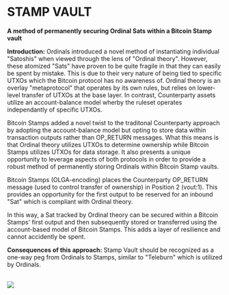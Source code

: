 <h1>STAMP VAULT</h1>
<p><strong>A method of permanently securing Ordinal Sats within a Bitcoin Stamp vault</strong></p>

<p><strong>Introduction:</strong> Ordinals introduced a novel method of instantiating individual "Satoshis" when viewed through the lens of "Ordinal theory". However, these atomized "Sats" have proven to be quite fragile in that they can easily be spent by mistake. This is due to their very nature of being tied to specific UTXOs which the Bitcoin protocol has no awareness of. Ordinal theory is an overlay "metaprotocol" that operates by its own rules, but relies on lower-level transfer of UTXOs at the base layer. In contrast, Counterparty assets utilize an account-balance model wherby the ruleset operates independantly of specific UTXOs.</p>

<p>Bitcoin Stamps added a novel twist to the traditonal Counterparty approach by adopting the account-balance model but opting to store data within transaction outputs rather than OP_RETURN messages. What this means is that Ordinal theory utilizes UTXOs to determine ownership while Bitcoin Stamps utilizes UTXOs for data storage. It also presents a unique opportunity to leverage aspects of both protocols in order to provide a robust method of permanently storing Ordinals within Bitcoin Stamp vaults.</p>

<p>Bitcoin Stamps (OLGA-encoding) places the Counterparty OP_RETURN message (used to control transfer of ownership) in Position 2 (vout:1). This provides an opportunity for the first output to be reserved for an inbound "Sat" which is compliant with Ordinal theory.</p>

<p>In this way, a Sat tracked by Ordinal theory can be secured within a Bitcoin Stamps' first output and then subsequently stored or transferred using the account-based model of Bitcoin Stamps. This adds a layer of resilience and cannot accidently be spent.</p>

<p><strong>Consequences of this approach:</strong> Stamp Vault should be recognized as a one-way peg from Ordinals to Stamps, similar to "Teleburn" which is utilized by Ordinals.</p>

<p><br><img src="https://i.imgur.com/KfuXNvz.png"></p>





